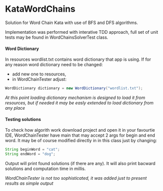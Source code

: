 # KataWordChains
Solution for Word Chain Kata with use of BFS and DFS algorithms.

Implementation was performed with interative TDD approach, full set of unit tests may be found in WordChainsSolverTest class.

#### Word Dictionary
In resources wordlist.txt contains word dictionary that app is using.
If for any reason word dictionary need to be changed:
- add new one to resources,
- in WordChainTester adjust:
```java
WordDictionary dictionary = new WordDictionary("wordlist.txt");
```

_At this point loading dictionary mechanism is designed to load it from resources, but if needed it may be easly extended to load dictionary from any place_

#### Testing solutions 

To check how algorith work download project and open it in your favourtie IDE, WordChainTester have main that may accept 2 args for begin and end word. It may be of course modified directly in in this class just by changing:
```java
String beginWord = "cat";
String endWord = "dog";
```

Output will print found solutions (if there are any). It will also print bacward solutions and computation time in millis.

_WordChainTester is not too sophisticated, it was added just to present results as simple output_
